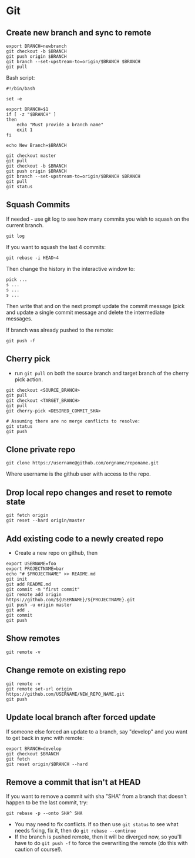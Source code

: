 # Git

## Create new branch and sync to remote

```
export BRANCH=newbranch
git checkout -b $BRANCH
git push origin $BRANCH
git branch --set-upstream-to=origin/$BRANCH $BRANCH
git pull
```

Bash script:

```
#!/bin/bash
  
set -e

export BRANCH=$1
if [ -z "$BRANCH" ]
then
    echo "Must provide a branch name"
    exit 1
fi

echo New Branch=$BRANCH

git checkout master
git pull
git checkout -b $BRANCH
git push origin $BRANCH
git branch --set-upstream-to=origin/$BRANCH $BRANCH
git pull
git status
```

## Squash Commits

If needed - use git log to see how many commits you wish to squash on the current branch.

    git log

If you want to squash the last 4 commits:

    git rebase -i HEAD~4

Then change the history in the interactive window to:

```
pick ...
s ...
s ...
s ...
```

Then write that and on the next prompt update the commit message (pick and update a single commit message and delete the intermediate messages.

If branch was already pushed to the remote:

    git push -f

## Cherry pick

* run ```git pull``` on both the source branch and target branch of the cherry pick action.

```
git checkout <SOURCE_BRANCH>
git pull
git checkout <TARGET_BRANCH>
git pull
git cherry-pick <DESIRED_COMMIT_SHA>

# Assuming there are no merge conflicts to resolve:
git status
git push
```

## Clone private repo

```
git clone https://username@github.com/orgname/reponame.git
```

Where username is the github user with access to the repo.

## Drop local repo changes and reset to remote state

```
git fetch origin
git reset --hard origin/master
```

## Add existing code to a newly created repo

* Create a new repo on github, then

```
export USERNAME=foo
export PROJECTNAME=bar
echo "# $PROJECTNAME" >> README.md
git init
git add README.md
git commit -m "first commit"
git remote add origin https://github.com/${USERNAME}/${PROJECTNAME}.git
git push -u origin master
git add .
git commit
git push
```

## Show remotes

```
git remote -v
```

## Change remote on existing repo

```
git remote -v
git remote set-url origin https://github.com/USERNAME/NEW_REPO_NAME.git
git push
```

## Update local branch after forced update

If someone else forced an update to a branch, say "develop" and you want to get back in sync with remote:

```
export BRANCH=develop
git checkout $BRANCH
git fetch
git reset origin/$BRANCH --hard
```

## Remove a commit that isn't at HEAD

If you want to remove a commit with sha "SHA" from a branch that doesn't happen to be the last commit, try:

```
git rebase -p --onto SHA^ SHA
```

* You may need to fix conflicts. If so then use `git status` to see what needs fixing, fix it, then do `git rebase --continue`
* If the branch is pushed remote, then it will be diverged now, so you'll have to do `git push -f` to force 
  the overwriting the remote (do this with caution of course!).
